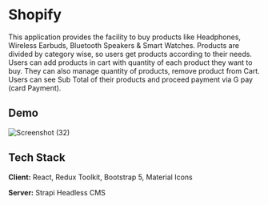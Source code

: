 
# Shopify

This application provides the facility to buy products like Headphones, Wireless Earbuds, Bluetooth Speakers & Smart Watches. Products are divided by category wise, so users get products according to their needs. Users can add products in cart with quantity of each product they want to buy. They can also manage quantity of products, remove product from Cart. Users can see Sub Total of their products and proceed payment via G pay (card Payment).    





## Demo




![Screenshot (32)](https://github.com/AbhiMane07012000/E-Commerce_WebSite/assets/127975200/deb14f23-7b0b-43bf-81fa-719195219b1c)


## Tech Stack

**Client:** React, Redux Toolkit, Bootstrap 5, Material Icons  

**Server:** Strapi Headless CMS

